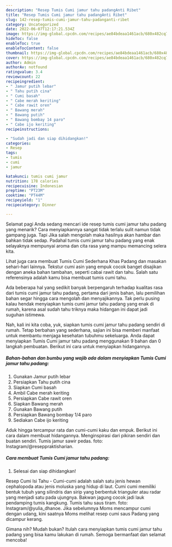 ```yaml
---
description: "Resep Tumis Cumi jamur tahu padangAnti Ribet"
title: "Resep Tumis Cumi jamur tahu padangAnti Ribet"
slug: 142-resep-tumis-cumi-jamur-tahu-padanganti-ribet
category: Uncategorized
date: 2022-06-07T12:17:21.534Z
image: https://img-global.cpcdn.com/recipes/ae84bdeaa1461acb/680x482cq70/tumis-cumi-jamur-tahu-padang-foto-resep-utama.jpg
hideToc: false
enableToc: true
enableTocContent: false
thumbnail: https://img-global.cpcdn.com/recipes/ae84bdeaa1461acb/680x482cq70/tumis-cumi-jamur-tahu-padang-foto-resep-utama.jpg
cover: https://img-global.cpcdn.com/recipes/ae84bdeaa1461acb/680x482cq70/tumis-cumi-jamur-tahu-padang-foto-resep-utama.jpg
author: Admin
authorAv: notfound
ratingvalue: 3.4
reviewcount: 22
recipeingredient:
- " Jamur putih lebar"
- " Tahu putih cina"
- " Cumi basah"
- " Cabe merah keriting"
- " Cabe rawit oren"
- " Bawang merah"
- " Bawang putih"
- " Bawang bombay 14 paro"
- " Cabe ijo keriting"
recipeinstructions:

- "Sudah jadi dan siap dihidangkan!"
categories:
- Resep
tags:
- tumis
- cumi
- jamur

katakunci: tumis cumi jamur 
nutrition: 178 calories
recipecuisine: Indonesian
preptime: "PT23M"
cooktime: "PT44M"
recipeyield: "1"
recipecategory: Dinner

---
```



Selamat pagi Anda sedang mencari ide resep tumis cumi jamur tahu padang yang menarik? Cara menyiapkannya sangat tidak terlalu sulit namun tidak gampang juga. Tapi Jika salah mengolah maka hasilnya akan hambar dan bahkan tidak sedap. Padahal tumis cumi jamur tahu padang yang enak selayaknya mempunyai aroma dan cita rasa yang mampu memancing selera kita.


Lihat juga cara membuat Tumis Cumi Sederhana Khas Padang dan masakan sehari-hari lainnya. Tekstur cumi asin yang empuk cocok banget disajikan dengan aneka bahan tambahan, seperti cabai rawit dan tahu. Salah satu referensinya adalah kamu bisa membuat tumis cumi tahu.

Ada beberapa hal yang sedikit banyak berpengaruh terhadap kualitas rasa dari tumis cumi jamur tahu padang, pertama dari jenis bahan, lalu pemilihan bahan segar hingga cara mengolah dan menyajikannya. Tak perlu pusing kalau hendak menyiapkan tumis cumi jamur tahu padang yang enak di rumah, karena asal sudah tahu triknya maka hidangan ini dapat jadi suguhan istimewa.


Nah, kali ini kita coba, yuk, siapkan tumis cumi jamur tahu padang sendiri di rumah. Tetap berbahan yang sederhana, sajian ini bisa memberi manfaat untuk membantu menjaga kesehatan tubuhmu sekeluarga. Anda dapat menyiapkan Tumis Cumi jamur tahu padang menggunakan 9 bahan dan 0 langkah pembuatan. Berikut ini cara untuk menyiapkan hidangannya.

<!--inarticleads1-->

##### Bahan-bahan dan bumbu yang wajib ada dalam menyiapkan Tumis Cumi jamur tahu padang:

1. Gunakan  Jamur putih lebar
1. Persiapkan  Tahu putih cina
1. Siapkan  Cumi basah
1. Ambil  Cabe merah keriting
1. Persiapkan  Cabe rawit oren
1. Siapkan  Bawang merah
1. Gunakan  Bawang putih
1. Persiapkan  Bawang bombay 1/4 paro
1. Sediakan  Cabe ijo keriting


Aduk hingga tercampur rata dan cumi-cumi kaku dan empuk. Berikut ini cara dalam membuat hidangannya. Menginspirasi dari pikiran sendiri dan buatan sendiri. Tumis jamur sawir pedas. foto: Instagram/@reseppraktisharian. 

<!--inarticleads2-->

##### Cara membuat Tumis Cumi jamur tahu padang:


1. Selesai dan siap dihidangkan!

Resep Cumi Isi Tahu - Cumi-cumi adalah salah satu jenis hewan cephalopoda atau jenis moluska yang hidup di laut. Cumi cumi memiliki bentuk tubuh yang silindris dan sirip yang berbentuk trianguler atau radar yang menjadi satu pada ujungnya. Bakwan jagung cocok jadi lauk pendamping tumis kangkung. Tumis tahu saus tiram. foto: Instagram/@yulia_dhanoe. Jika sebelumnya Moms mencampur cumi dengan udang, kini saatnya Moms melihat resep cumi saus Padang yang dicampur kerang. 

Gimana nih? Mudah bukan? Itulah cara menyiapkan tumis cumi jamur tahu padang yang bisa kamu lakukan di rumah. Semoga bermanfaat dan selamat mencoba!
